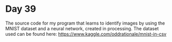 # Day 39
The source code for my program that learns to identify images by using the MNIST dataset and a neural network, created in processing.
The dataset used can be found here: https://www.kaggle.com/oddrationale/mnist-in-csv
